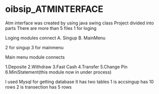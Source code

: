 # oibsip_ATMINTERFACE
Atm interface was created by using java swing class
Project divided into parts 
There are more than 5 files 
1 for loging 

Loging modules connect 
A. Singup
B. MainMenu

2 for singup
3 for mainmenu 

Main menu module connects 

1.Deposite
2.Withdraw
3.Fast Cash
4.Transfer
5.Change Pin
6.MiniStatement(this module now in under process)

I used Mysql for getting database
It has two tables 
1 is accsingup has 10 rows
2 is transection has 5 rows
